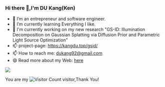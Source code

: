 ### Hi there 👋,I'm DU Kang(Ken)

- 🔭 I’m an entrepreneur and software engineer. 
- 🌱 I’m currently learning Everything I like.
- 💬 I'm currently working on my new research "GS-ID: Illumination Decomposition on Gaussian Splatting via Diffusion Prior and Parametric Light Source Optimization"
- 📫 project-page: https://kangdu.top/gsid/
- 📫 How to reach me: dukang92@gmail.com
- 😄 Read more about my Web: [here](https://kangdu.top/)

![](https://github-readme-stats.vercel.app/api?username=dukang&show_icons=true&theme=transparent)

You are my ![Visitor Count](https://profile-counter.glitch.me/dukang/count.svg) visitor,Thank You!
